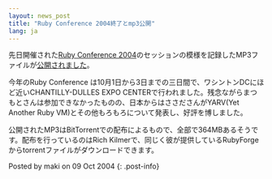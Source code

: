 ```yaml
---
layout: news_post
title: "Ruby Conference 2004終了とmp3公開"
lang: ja
---
```


先日開催された[Ruby Conference 2004][1]のセッションの模様を記録したMP3ファイルが[公開されました][2]。

今年のRuby Conference は10月1日から3日までの三日間で、ワシントンDCにほど近いCHANTILLY-DULLES EXPO
CENTERで行われました。残念ながらまつもとさんは参加できなかったものの、日本からはささださんがYARV(Yet Another Ruby
VM)とその他もろもろについて発表し、好評を博しました。

公開されたMP3はBitTorrentでの配布によるもので、全部で364MBあるそうです。配布を行っているのはRich
Kilmerで、同じく彼が提供しているRubyForgeからtorrentファイルがダウンロードできます。

Posted by maki on 09 Oct 2004
{: .post-info}



[1]: http://www.rubycentral.org/conference/ 
[2]: http://bt.rubyforge.org/ 
